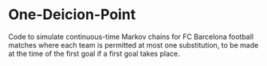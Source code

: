 # One-Deicion-Point
Code to simulate continuous-time Markov chains for FC Barcelona football matches where each team is permitted at most one substitution, to be made at the time of the first goal if a first goal takes place.
